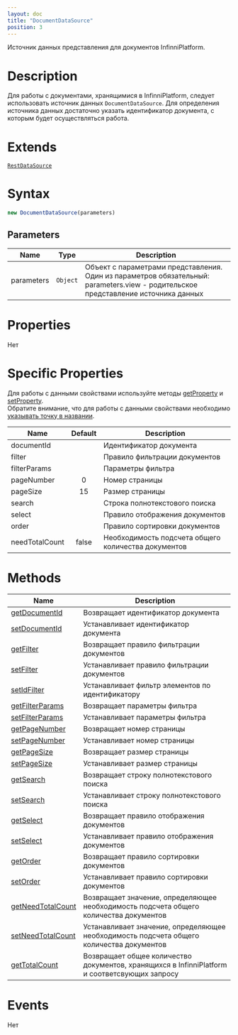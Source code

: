 ```yaml
---
layout: doc
title: "DocumentDataSource"
position: 3
---
```


Источник данных представления для документов InfinniPlatform.

# Description

Для работы с документами, хранящимися в InfinniPlatform, следует использовать источник данных
`DocumentDataSource`. Для определения источника данных достаточно указать идентификатор документа, с которым будет
осуществляться работа. 

# Extends

[`RestDataSource`](../RestDataSource/)

# Syntax

```js
new DocumentDataSource(parameters)
```

## Parameters

|Name|Type|Description|
|----|----------|---------|
|parameters|`Object`| Объект с параметрами представления. Один из параметров обязательный: parameters.view - родительское представление источника данных|


# Properties

Нет

# Specific Properties

Для работы с данными свойствами используйте методы [getProperty](../BaseDataSource/BaseDataSource.getProperty/) и [setProperty](../BaseDataSource/BaseDataSource.setProperty/).  
Обратите внимание, что для работы с данными свойствами необходимо [указывать точку в названии](../BaseDataSource/BaseDataSource.getProperty/#path-rules).

|Name|Default|Description|
|----|:--:|---------|
|documentId| |Идентификатор документа|
|filter| |Правило фильтрации документов|
|filterParams| |Параметры фильтра|
|pageNumber|0|Номер страницы|
|pageSize|15|Размер страницы|
|search| |Строка полнотекстового поиска|
|select| |Правило отображения документов|
|order| |Правило сортировки документов|
|needTotalCount|false|Необходимость подсчета общего количества документов|

# Methods

|Name|Description|
|----|---------|
|[getDocumentId](DocumentDataSource.getDocumentId/)|Возвращает идентификатор документа|
|[setDocumentId](DocumentDataSource.setDocumentId/)|Устанавливает идентификатор документа|
|[getFilter](DocumentDataSource.getFilter/)|Возвращает правило фильтрации документов|
|[setFilter](DocumentDataSource.setFilter/)|Устанавливает правило фильтрации документов|
|[setIdFilter](DocumentDataSource.setIdFilter/)|Устанавливает фильтр элементов по идентификатору|
|[getFilterParams](DocumentDataSource.getFilterParams/)|Возвращает параметры фильтра|
|[setFilterParams](DocumentDataSource.setFilterParams/)|Устанавливает параметры фильтра|
|[getPageNumber](DocumentDataSource.getPageNumber/)|Возвращает номер страницы|
|[setPageNumber](DocumentDataSource.setPageNumber/)|Устанавливает номер страницы|
|[getPageSize](DocumentDataSource.getPageSize/)|Возвращает размер страницы|
|[setPageSize](DocumentDataSource.setPageSize/)|Устанавливает размер страницы|
|[getSearch](DocumentDataSource.getSearch/)|Возвращает строку полнотекстового поиска|
|[setSearch](DocumentDataSource.setSearch/)|Устанавливает строку полнотекстового поиска|
|[getSelect](DocumentDataSource.getSelect/)|Возвращает правило отображения документов|
|[setSelect](DocumentDataSource.setSelect/)|Устанавливает правило отображения документов|
|[getOrder](DocumentDataSource.getOrder/)|Возвращает правило сортировки документов|
|[setOrder](DocumentDataSource.setOrder/)|Устанавливает правило сортировки документов|
|[getNeedTotalCount](DocumentDataSource.getNeedTotalCount/)|Возвращает значение, определяющее необходимость подсчета общего количества документов|
|[setNeedTotalCount](DocumentDataSource.setNeedTotalCount/)|Устанавливает значение, определяющее необходимость подсчета общего количества документов|
|[getTotalCount](DocumentDataSource.getTotalCount/)|Возвращает общее количество документов, хранящихся в InfinniPlatform и соответсвующих запросу|

# Events

Нет

